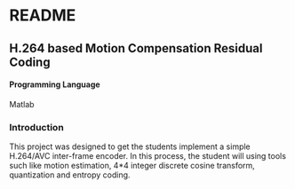 # README
H.264 based Motion Compensation Residual Coding
-------------
#### Programming Language  
Matlab

### Introduction
This project was designed to get the students implement a simple H.264/AVC inter-frame encoder. In this process, the student will using tools such like motion estimation, 4*4 integer discrete cosine transform, quantization and entropy coding.
